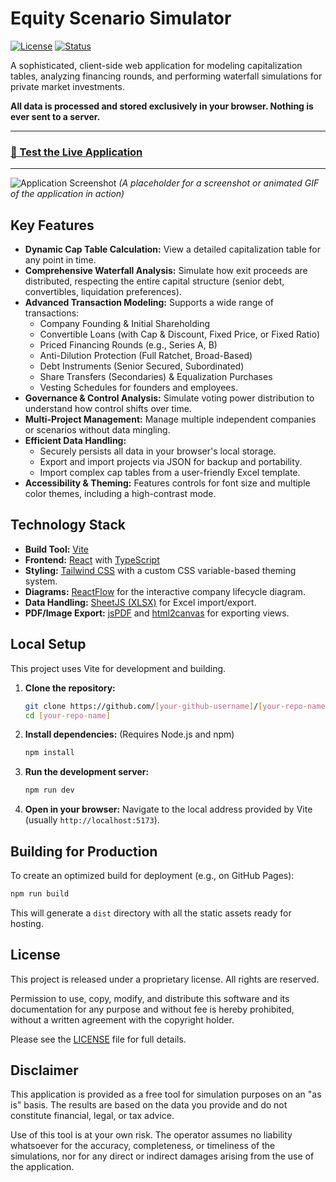 # Equity Scenario Simulator

[![License](https://img.shields.io/badge/License-Proprietary-red.svg)](LICENSE) [![Status](https://img.shields.io/badge/status-active-success.svg)]()

A sophisticated, client-side web application for modeling capitalization tables, analyzing financing rounds, and performing waterfall simulations for private market investments.

**All data is processed and stored exclusively in your browser. Nothing is ever sent to a server.**

---

### [🚀 Test the Live Application](https://[your-github-username].github.io/[your-repo-name]/)

---

![Application Screenshot](https://via.placeholder.com/800x450.png?text=Application+Screenshot+Here)
*(A placeholder for a screenshot or animated GIF of the application in action)*

## Key Features

- **Dynamic Cap Table Calculation:** View a detailed capitalization table for any point in time.
- **Comprehensive Waterfall Analysis:** Simulate how exit proceeds are distributed, respecting the entire capital structure (senior debt, convertibles, liquidation preferences).
- **Advanced Transaction Modeling:** Supports a wide range of transactions:
  - Company Founding & Initial Shareholding
  - Convertible Loans (with Cap & Discount, Fixed Price, or Fixed Ratio)
  - Priced Financing Rounds (e.g., Series A, B)
  - Anti-Dilution Protection (Full Ratchet, Broad-Based)
  - Debt Instruments (Senior Secured, Subordinated)
  - Share Transfers (Secondaries) & Equalization Purchases
  - Vesting Schedules for founders and employees.
- **Governance & Control Analysis:** Simulate voting power distribution to understand how control shifts over time.
- **Multi-Project Management:** Manage multiple independent companies or scenarios without data mingling.
- **Efficient Data Handling:**
  - Securely persists all data in your browser's local storage.
  - Export and import projects via JSON for backup and portability.
  - Import complex cap tables from a user-friendly Excel template.
- **Accessibility & Theming:** Features controls for font size and multiple color themes, including a high-contrast mode.

## Technology Stack

- **Build Tool:** [Vite](https://vitejs.dev/)
- **Frontend:** [React](https://reactjs.org/) with [TypeScript](https://www.typescriptlang.org/)
- **Styling:** [Tailwind CSS](https://tailwindcss.com/) with a custom CSS variable-based theming system.
- **Diagrams:** [ReactFlow](https://reactflow.dev/) for the interactive company lifecycle diagram.
- **Data Handling:** [SheetJS (XLSX)](https://sheetjs.com/) for Excel import/export.
- **PDF/Image Export:** [jsPDF](https://github.com/parallax/jsPDF) and [html2canvas](https://html2canvas.hertzen.com/) for exporting views.

## Local Setup

This project uses Vite for development and building.

1.  **Clone the repository:**
    ```bash
    git clone https://github.com/[your-github-username]/[your-repo-name].git
    cd [your-repo-name]
    ```

2.  **Install dependencies:**
    (Requires Node.js and npm)
    ```bash
    npm install
    ```

3.  **Run the development server:**
    ```bash
    npm run dev
    ```

4.  **Open in your browser:**
    Navigate to the local address provided by Vite (usually `http://localhost:5173`).

## Building for Production

To create an optimized build for deployment (e.g., on GitHub Pages):

```bash
npm run build
```

This will generate a `dist` directory with all the static assets ready for hosting.

## License

This project is released under a proprietary license. All rights are reserved.

Permission to use, copy, modify, and distribute this software and its documentation for any purpose and without fee is hereby prohibited, without a written agreement with the copyright holder.

Please see the [LICENSE](LICENSE) file for full details.

## Disclaimer

This application is provided as a free tool for simulation purposes on an "as is" basis. The results are based on the data you provide and do not constitute financial, legal, or tax advice.

Use of this tool is at your own risk. The operator assumes no liability whatsoever for the accuracy, completeness, or timeliness of the simulations, nor for any direct or indirect damages arising from the use of the application.